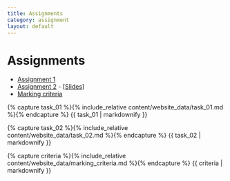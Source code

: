 ```yaml
---
title: Assignments
category: assignment
layout: default
---
```


# Assignments 

* [Assignment 1](#task_01)
* [Assignment 2](#task_02) - [[Slides](slides/assignment02.html)]
* [Marking criteria](#marking_criteria)

{% capture task_01 %}{% include_relative content/website_data/task_01.md %}{% endcapture %}
{{ task_01 | markdownify }}

{% capture task_02 %}{% include_relative content/website_data/task_02.md %}{% endcapture %}
{{ task_02 | markdownify }}

{% capture criteria %}{% include_relative content/website_data/marking_criteria.md %}{% endcapture %}
{{ criteria | markdownify }}


